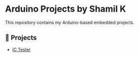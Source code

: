 # Arduino Projects by Shamil K

This repository contains my Arduino-based embedded projects.

## 📌 Projects

- [IC Tester](./IC_Tester)
